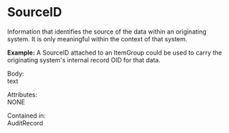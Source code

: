 # SourceID

Information that identifies the source of the data within an originating system. It is only meaningful within the context of that system.

**Example:** A SourceID attached to an ItemGroup could be used to carry the originating system's internal record OID for that data.



Body:\
text



Attributes:\
NONE



Contained in:\
AuditRecord



